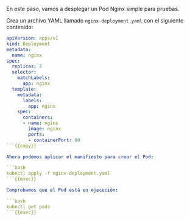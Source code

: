 En este paso, vamos a desplegar un Pod Nginx simple para pruebas. 

Crea un archivo YAML llamado `nginx-deployment.yaml` con el siguiente contenido:

```yaml
apiVersion: apps/v1
kind: Deployment
metadata:
  name: nginx
spec:
  replicas: 2
  selector:
    matchLabels:
      app: nginx
  template:
    metadata:
      labels:
        app: nginx
    spec:
      containers:
      - name: nginx
        image: nginx
        ports:
        - containerPort: 80
```{{copy}}

Ahora podemos aplicar el manifiesto para crear el Pod:

```bash
kubectl apply -f nginx-deployment.yaml
```{{exec}}

Comprobamos que el Pod está en ejecución: 

```bash
kubectl get pods
```{{exec}}